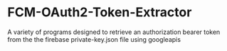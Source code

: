 # FCM-OAuth2-Token-Extractor
A variety of programs designed to retrieve an authorization bearer token from the the firebase private-key.json file using googleapis

